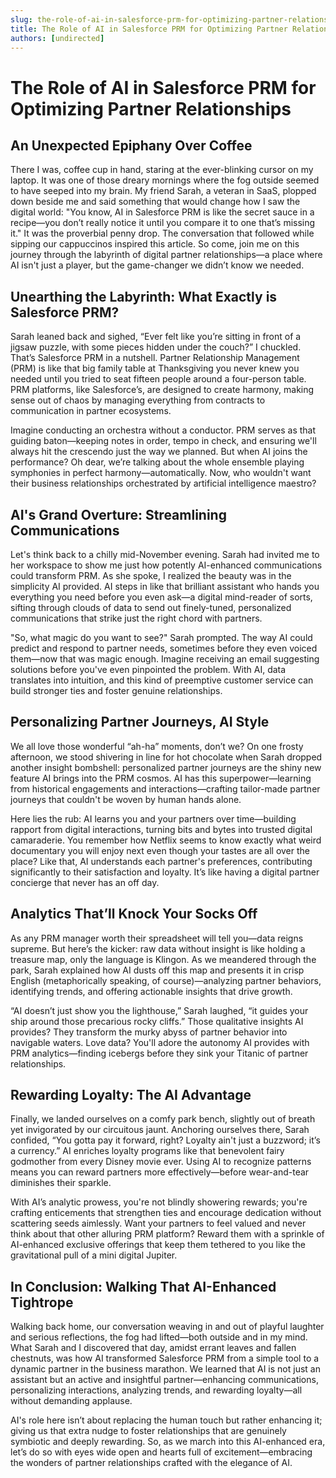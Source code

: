 ```yaml
---
slug: the-role-of-ai-in-salesforce-prm-for-optimizing-partner-relationships
title: The Role of AI in Salesforce PRM for Optimizing Partner Relationships
authors: [undirected]
---
```



# The Role of AI in Salesforce PRM for Optimizing Partner Relationships

## An Unexpected Epiphany Over Coffee

There I was, coffee cup in hand, staring at the ever-blinking cursor on my laptop. It was one of those dreary mornings where the fog outside seemed to have seeped into my brain. My friend Sarah, a veteran in SaaS, plopped down beside me and said something that would change how I saw the digital world: "You know, AI in Salesforce PRM is like the secret sauce in a recipe—you don’t really notice it until you compare it to one that’s missing it." It was the proverbial penny drop. The conversation that followed while sipping our cappuccinos inspired this article. So come, join me on this journey through the labyrinth of digital partner relationships—a place where AI isn't just a player, but the game-changer we didn’t know we needed.

## Unearthing the Labyrinth: What Exactly is Salesforce PRM?

Sarah leaned back and sighed, “Ever felt like you’re sitting in front of a jigsaw puzzle, with some pieces hidden under the couch?” I chuckled. That’s Salesforce PRM in a nutshell. Partner Relationship Management (PRM) is like that big family table at Thanksgiving you never knew you needed until you tried to seat fifteen people around a four-person table. PRM platforms, like Salesforce’s, are designed to create harmony, making sense out of chaos by managing everything from contracts to communication in partner ecosystems.

Imagine conducting an orchestra without a conductor. PRM serves as that guiding baton—keeping notes in order, tempo in check, and ensuring we'll always hit the crescendo just the way we planned. But when AI joins the performance? Oh dear, we’re talking about the whole ensemble playing symphonies in perfect harmony—automatically. Now, who wouldn't want their business relationships orchestrated by artificial intelligence maestro?

## AI's Grand Overture: Streamlining Communications

Let's think back to a chilly mid-November evening. Sarah had invited me to her workspace to show me just how potently AI-enhanced communications could transform PRM. As she spoke, I realized the beauty was in the simplicity AI provided. AI steps in like that brilliant assistant who hands you everything you need before you even ask—a digital mind-reader of sorts, sifting through clouds of data to send out finely-tuned, personalized communications that strike just the right chord with partners.

"So, what magic do you want to see?" Sarah prompted. The way AI could predict and respond to partner needs, sometimes before they even voiced them—now that was magic enough. Imagine receiving an email suggesting solutions before you've even pinpointed the problem. With AI, data translates into intuition, and this kind of preemptive customer service can build stronger ties and foster genuine relationships.

## Personalizing Partner Journeys, AI Style

We all love those wonderful “ah-ha” moments, don’t we? On one frosty afternoon, we stood shivering in line for hot chocolate when Sarah dropped another insight bombshell: personalized partner journeys are the shiny new feature AI brings into the PRM cosmos. AI has this superpower—learning from historical engagements and interactions—crafting tailor-made partner journeys that couldn't be woven by human hands alone.

Here lies the rub: AI learns you and your partners over time—building rapport from digital interactions, turning bits and bytes into trusted digital camaraderie. You remember how Netflix seems to know exactly what weird documentary you will enjoy next even though your tastes are all over the place? Like that, AI understands each partner's preferences, contributing significantly to their satisfaction and loyalty. It’s like having a digital partner concierge that never has an off day.

## Analytics That’ll Knock Your Socks Off

As any PRM manager worth their spreadsheet will tell you—data reigns supreme. But here’s the kicker: raw data without insight is like holding a treasure map, only the language is Klingon. As we meandered through the park, Sarah explained how AI dusts off this map and presents it in crisp English (metaphorically speaking, of course)—analyzing partner behaviors, identifying trends, and offering actionable insights that drive growth.

“AI doesn’t just show you the lighthouse,” Sarah laughed, “it guides your ship around those precarious rocky cliffs.” Those qualitative insights AI provides? They transform the murky abyss of partner behavior into navigable waters. Love data? You'll adore the autonomy AI provides with PRM analytics—finding icebergs before they sink your Titanic of partner relationships.

## Rewarding Loyalty: The AI Advantage

Finally, we landed ourselves on a comfy park bench, slightly out of breath yet invigorated by our circuitous jaunt. Anchoring ourselves there, Sarah confided, “You gotta pay it forward, right? Loyalty ain't just a buzzword; it’s a currency.” AI enriches loyalty programs like that benevolent fairy godmother from every Disney movie ever. Using AI to recognize patterns means you can reward partners more effectively—before wear-and-tear diminishes their sparkle.

With AI’s analytic prowess, you're not blindly showering rewards; you're crafting enticements that strengthen ties and encourage dedication without scattering seeds aimlessly. Want your partners to feel valued and never think about that other alluring PRM platform? Reward them with a sprinkle of AI-enhanced exclusive offerings that keep them tethered to you like the gravitational pull of a mini digital Jupiter.

## In Conclusion: Walking That AI-Enhanced Tightrope

Walking back home, our conversation weaving in and out of playful laughter and serious reflections, the fog had lifted—both outside and in my mind. What Sarah and I discovered that day, amidst errant leaves and fallen chestnuts, was how AI transformed Salesforce PRM from a simple tool to a dynamic partner in the business marathon. We learned that AI is not just an assistant but an active and insightful partner—enhancing communications, personalizing interactions, analyzing trends, and rewarding loyalty—all without demanding applause.

AI's role here isn’t about replacing the human touch but rather enhancing it; giving us that extra nudge to foster relationships that are genuinely symbiotic and deeply rewarding. So, as we march into this AI-enhanced era, let’s do so with eyes wide open and hearts full of excitement—embracing the wonders of partner relationships crafted with the elegance of AI.